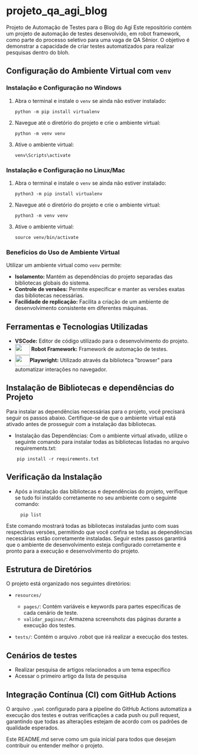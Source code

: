 # projeto_qa_agi_blog
Projeto de Automação de Testes para o Blog do Agi  Este repositório contém um projeto de automação de testes desenvolvido, em robot framework, como parte do processo seletivo para uma vaga de QA Sênior. O objetivo é demonstrar a capacidade de criar testes automatizados para realizar pesquisas dentro do bloh.

## Configuração do Ambiente Virtual com `venv`

### Instalação e Configuração no Windows

1. Abra o terminal e instale o `venv` se ainda não estiver instalado:
    ```
    python -m pip install virtualenv
    ```
2. Navegue até o diretório do projeto e crie o ambiente virtual:
    ```
    python -m venv venv
    ```
3. Ative o ambiente virtual:
    ```
    venv\Scripts\activate
    ```

### Instalação e Configuração no Linux/Mac

1. Abra o terminal e instale o `venv` se ainda não estiver instalado:
    ```
    python3 -m pip install virtualenv
    ```
2. Navegue até o diretório do projeto e crie o ambiente virtual:
    ```
    python3 -m venv venv
    ```
3. Ative o ambiente virtual:
    ```
    source venv/bin/activate
    ```

### Benefícios do Uso de Ambiente Virtual

Utilizar um ambiente virtual como `venv` permite:

- **Isolamento:** Mantém as dependências do projeto separadas das bibliotecas globais do sistema.
- **Controle de versões:** Permite especificar e manter as versões exatas das bibliotecas necessárias.
- **Facilidade de replicação:** Facilita a criação de um ambiente de desenvolvimento consistente em diferentes máquinas.

## Ferramentas e Tecnologias Utilizadas
- **VSCode:** Editor de código utilizado para o desenvolvimento do projeto.
-  <img align= "center" height="30" width="40" src=https://www.svgrepo.com/show/374049/robotframework.svg /> **Robot Framework:** Framework de automação de testes.
- <img align= "center" height="30" width="40" src="https://cdn.jsdelivr.net/gh/devicons/devicon@latest/icons/playwright/playwright-original.svg" />**Playwright:** Utilizado através da biblioteca "browser" para automatizar interações no navegador.
  
## Instalação de Bibliotecas e dependências do Projeto
Para instalar as dependências necessárias para o projeto, você precisará seguir os passos abaixo. Certifique-se de que o ambiente virtual está ativado antes de prosseguir com a instalação das bibliotecas.
* Instalação das Dependências:
Com o ambiente virtual ativado, utilize o seguinte comando para instalar todas as bibliotecas listadas no arquivo requirements.txt:
```
    pip install -r requirements.txt
```
## Verificação da Instalação
* Após a instalação das bibliotecas e dependências do projeto, verifique se tudo foi instaldo corretamente no seu ambiente com o seguinte comando:
  ```
    pip list
  ```
Este comando mostrará todas as bibliotecas instaladas junto com suas respectivas versões, permitindo que você confira se todas as dependências necessárias estão corretamente instaladas.
Seguir estes passos garantirá que o ambiente de desenvolvimento esteja configurado corretamente e pronto para a execução e desenvolvimento do projeto.

## Estrutura de Diretórios

O projeto está organizado nos seguintes diretórios:

- `resources/`
    - `pages/`: Contém variáveis e keywords para partes específicas de cada cenário de teste.
    - `validar_paginas/`: Armazena screenshots das páginas durante a execução dos testes.
	
- `tests/`: Contém o arquivo .robot que irá realizar a execução dos testes.

## Cenários de testes
* Realizar pesquisa de artigos relacionados a um tema específico
* Acessar o primeiro artigo da lista de pesquisa

## Integração Contínua (CI) com GitHub Actions

O arquivo `.yaml` configurado para a pipeline do GitHub Actions automatiza a execução dos testes e outras verificações a cada push ou pull request, garantindo que todas as alterações estejam de acordo com os padrões de qualidade esperados.

Este README.md serve como um guia inicial para todos que desejam contribuir ou entender melhor o projeto.
